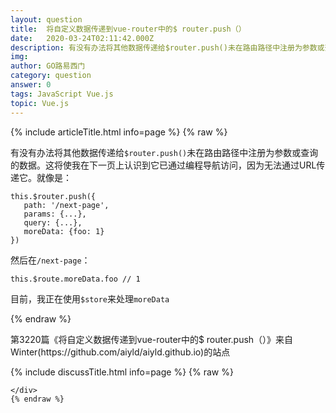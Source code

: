 ```yaml
---
layout: question
title:  将自定义数据传递到vue-router中的$ router.push（）
date:   2020-03-24T02:11:42.000Z
description: 有没有办法将其他数据传递给$router.push()未在路由路径中注册为参数或查询的数据。这将使我在下一页上认识到它已通过编程导航访问，因为无法通过UR...
img: 
author: GO路易西门
category: question
answer: 0
tags: JavaScript Vue.js
topic: Vue.js
---
```

<div class="article-root">
  <div class="article">
    {% include articleTitle.html info=page %}
    {% raw %}
    <div class="article-content"><p><font style="vertical-align: inherit;"><font style="vertical-align: inherit;">有没有办法将其他数据传递给</font></font><code>$router.push()</code><font style="vertical-align: inherit;"><font style="vertical-align: inherit;">未在路由路径中注册为参数或查询的数据。</font><font style="vertical-align: inherit;">这将使我在下一页上认识到它已通过编程导航访问，因为无法通过URL传递它。</font><font style="vertical-align: inherit;">就像是：</font></font></p>

<pre><code>this.$router.push({<font></font>
   path: '/next-page', <font></font>
   params: {...}, <font></font>
   query: {...}, <font></font>
   moreData: {foo: 1}<font></font>
})<font></font>
</code></pre>

<p><font style="vertical-align: inherit;"><font style="vertical-align: inherit;">然后在</font></font><code>/next-page</code><font style="vertical-align: inherit;"><font style="vertical-align: inherit;">：</font></font></p>

<pre><code>this.$route.moreData.foo // 1
</code></pre>

<p><font style="vertical-align: inherit;"><font style="vertical-align: inherit;">目前，我正在使用</font></font><code>$store</code><font style="vertical-align: inherit;"><font style="vertical-align: inherit;">来处理</font></font><code>moreData</code></p></div>
    {% endraw %}
  </div>
  <p class="winter_mark">第3220篇《将自定义数据传递到vue-router中的$ router.push（）》来自Winter(https://github.com/aiyld/aiyld.github.io)的站点</p>
  <div class="discuss-wrapper">
    {% include discussTitle.html info=page %}
    {% raw %}
    <div class="discuss-list">
    
    </div>
    {% endraw %}
  </div>
<div>
